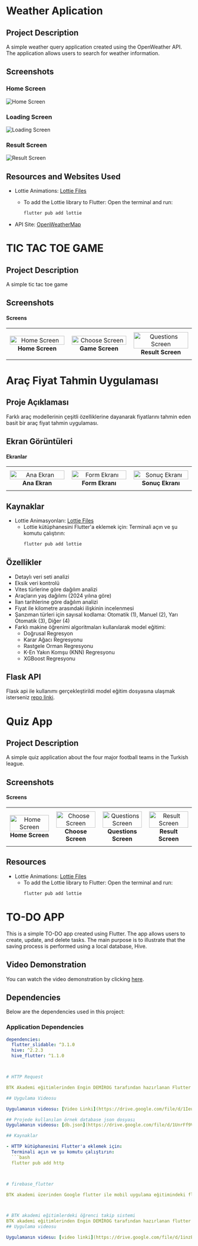 # Weather Aplication

## Project Description
A simple weather query application created using the OpenWeather API. The application allows users to search for weather information.

## Screenshots
### Home Screen
![Home Screen](/weather_app/screenshots/weatherhomepage.png)

### Loading Screen
![Loading Screen](/weather_app/screenshots/weatherappresultwait.png)

### Result Screen
![Result Screen](/weather_app/screenshots/weatherappresult.png)

## Resources and Websites Used

- Lottie Animations: [Lottie Files](https://lottiefiles.com/)
  - To add the Lottie library to Flutter:
    Open the terminal and run:
    ```bash
    flutter pub add lottie
    ```

- API Site: [OpenWeatherMap](https://openweathermap.org/)

# TIC TAC TOE GAME

## Project Description
A simple tic tac toe game

## Screenshots
#### Screens
<table align="center">
  <tr>
    <td align="center" style="width: 25%; padding: 10px;">
      <img src="/tic-tac-toe_app/appimages/tictahomepage.png" alt="Home Screen" style="width: 100%; height: auto; max-width: 300px;">
      <br><strong>Home Screen</strong>
    </td>
    <td align="center" style="width: 25%; padding: 10px;">
      <img src="/tic-tac-toe_app/appimages/tictacgame.png" alt="Choose Screen" style="width: 100%; height: auto; max-width: 300px;">
      <br><strong>Game Screen</strong>
    </td>
    <td align="center" style="width: 25%; padding: 10px;">
      <img src="/tic-tac-toe_app/appimages/tictacwonscreen.png" alt="Questions Screen" style="width: 100%; height: auto; max-width: 200;">
      <br><strong>Result Screen</strong>
    </td>

  </tr>
</table>


# Araç Fiyat Tahmin Uygulaması

## Proje Açıklaması
Farklı araç modellerinin çeşitli özelliklerine dayanarak fiyatlarını tahmin eden basit bir araç fiyat tahmin uygulaması.

## Ekran Görüntüleri
#### Ekranlar
<table align="center">
  <tr>
    <td align="center" style="width: 25%; padding: 10px;">
      <img src="/car-price-predict/app_car_price_predict/assets/homepage.png" alt="Ana Ekran" style="width: 100%; height: auto; max-width: 300px;">
      <br><strong>Ana Ekran</strong>
    </td>
    <td align="center" style="width: 25%; padding: 10px;">
      <img src="/car-price-predict/app_car_price_predict/assets/form.png" alt="Form Ekranı" style="width: 100%; height: auto; max-width: 300px;">
      <br><strong>Form Ekranı</strong>
    </td>
    <td align="center" style="width: 25%; padding: 10px;">
      <img src="/car-price-predict/app_car_price_predict/assets/result.png" alt="Sonuç Ekranı" style="width: 100%; height: auto; max-width: 300px;">
      <br><strong>Sonuç Ekranı</strong>
    </td>
  </tr>
</table>

## Kaynaklar

- Lottie Animasyonları: [Lottie Files](https://lottiefiles.com/)
  - Lottie kütüphanesini Flutter'a eklemek için:
    Terminali açın ve şu komutu çalıştırın:
    ```bash
    flutter pub add lottie
    ```

## Özellikler

- Detaylı veri seti analizi
- Eksik veri kontrolü
- Vites türlerine göre dağılım analizi
- Araçların yaş dağılımı (2024 yılına göre)
- İlan tarihlerine göre dağılım analizi
- Fiyat ile kilometre arasındaki ilişkinin incelenmesi
- Şanzıman türleri için sayısal kodlama: Otomatik (1), Manuel (2), Yarı Otomatik (3), Diğer (4)
- Farklı makine öğrenimi algoritmaları kullanılarak model eğitimi:
  - Doğrusal Regresyon
  - Karar Ağacı Regresyonu
  - Rastgele Orman Regresyonu
  - K-En Yakın Komşu (KNN) Regresyonu
  - XGBoost Regresyonu

## Flask API

Flask api ile kullanımı gerçekleştirildi model eğitim dosyasına ulaşmak isterseniz [repo linki](https://github.com/lvntaslann/car_price_predict_model).


# Quiz App

## Project Description
A simple quiz application about the four major football teams in the Turkish league.

## Screenshots
#### Screens
<table align="center">
  <tr>
    <td align="center" style="width: 25%; padding: 10px;">
      <img src="/quiz-app/quizappimages/start.png" alt="Home Screen" style="width: 100%; height: auto; max-width: 300px;">
      <br><strong>Home Screen</strong>
    </td>
    <td align="center" style="width: 25%; padding: 10px;">
      <img src="/quiz-app/quizappimages/choose.png" alt="Choose Screen" style="width: 100%; height: auto; max-width: 300px;">
      <br><strong>Choose Screen</strong>
    </td>
    <td align="center" style="width: 25%; padding: 10px;">
      <img src="/quiz-app/quizappimages/questions.png" alt="Questions Screen" style="width: 100%; height: auto; max-width: 200;">
      <br><strong>Questions Screen</strong>
    </td>
    <td align="center" style="width: 25%; padding: 10px;">
      <img src="/quiz-app/quizappimages/result.png" alt="Result Screen" style="width: 100%; height: auto; max-width: 300px;">
      <br><strong>Result Screen</strong>
    </td>
  </tr>
</table>

## Resources 

- Lottie Animations: [Lottie Files](https://lottiefiles.com/)
  - To add the Lottie library to Flutter:
    Open the terminal and run:
    ```bash
    flutter pub add lottie
    ```


# TO-DO APP

This is a simple TO-DO app created using Flutter. The app allows users to create, update, and delete tasks. The main purpose is to illustrate that the saving process is performed using a local database, Hive.
## Video Demonstration

You can watch the video demonstration by clicking [here](https://drive.google.com/file/d/1R7TNBqMUUFIUEdWc8719flOb4IZ9-H8j/view?usp=sharing).

## Dependencies

Below are the dependencies used in this project:

### Application Dependencies

```yaml
dependencies:
  flutter_slidable: ^3.1.0
  hive: ^2.2.3
  hive_flutter: ^1.1.0



# HTTP Request

BTK Akademi eğitimlerinden Engin DEMİROG tarafından hazırlanan Flutter eğitimindeki, HTTP ile bir JSON dosyasından veri getirme işleminin uygulama örneği. Verdiği bilgilerden dolayı Engin DEMİROG hocama teşekkür ederim.

## Uygulama Videosu

Uygulamanın videosu: [Video Linki](https://drive.google.com/file/d/1IeuScbVkli9-Qw-lUvDPfLj9oGOunpXR/view?usp=sharing)

## Projede kullanılan örnek database json dosyası
Uygulamanın videosu: [db.json](https://drive.google.com/file/d/1UnrFf9Vh_yrH0rTgNYlcDz4JMf-3g6xd/view?usp=sharing)

## Kaynaklar

- HTTP kütüphanesini Flutter'a eklemek için:
  Terminali açın ve şu komutu çalıştırın:
  ```bash
  flutter pub add http



# firebase_flutter

BTK akademi üzerinden Google flutter ile mobil uygulama eğitimindeki flutter üzerinden firebase kullanımının bir örnek uygulaması.



# BTK akademi eğitimlerdeki öğrenci takip sistemi
BTK akademi eğitimlerinden Engin DEMİROG tarafından hazırlanan flutter eğitimindeki yapılan uygulama örneği. Verdiği bilgilerden dolayı Engin DEMİROG hocama teşekkür ederim.
## Uygulama videosu

Uygulamanın videsu: [video linki](https://drive.google.com/file/d/1inzEEUqyU_0jvfX1FD9TyWPffvYml-DE/view?usp=sharing).